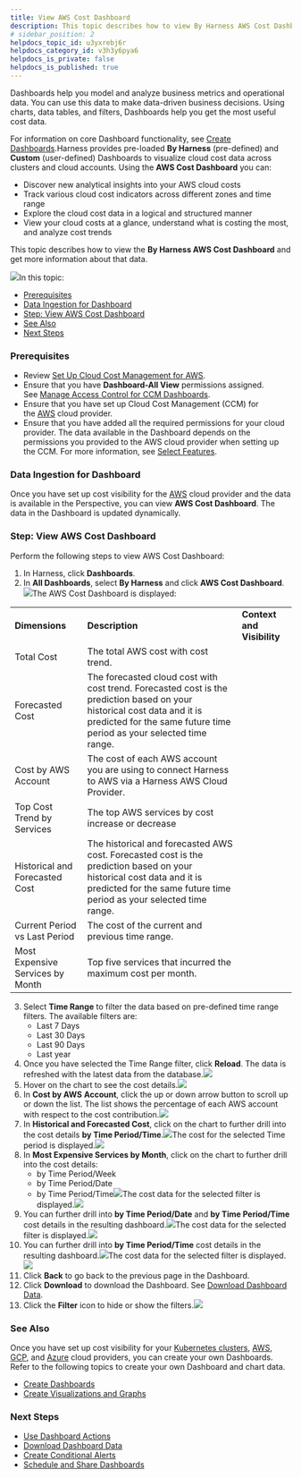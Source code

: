 ```yaml
---
title: View AWS Cost Dashboard
description: This topic describes how to view By Harness AWS Cost Dashboard and get more information about that data.
# sidebar_position: 2
helpdocs_topic_id: u3yxrebj6r
helpdocs_category_id: v3h3y6pya6
helpdocs_is_private: false
helpdocs_is_published: true
---
```


Dashboards help you model and analyze business metrics and operational data. You can use this data to make data-driven business decisions. Using charts, data tables, and filters, Dashboards help you get the most useful cost data.

For information on core Dashboard functionality, see [Create Dashboards](/article/ardf4nbvcy-create-dashboards).Harness provides pre-loaded **By Harness** (pre-defined) and **Custom** (user-defined) Dashboards to visualize cloud cost data across clusters and cloud accounts. Using the **AWS Cost Dashboard** you can:

* Discover new analytical insights into your AWS cloud costs
* Track various cloud cost indicators across different zones and time range
* Explore the cloud cost data in a logical and structured manner
* View your cloud costs at a glance, understand what is costing the most, and analyze cost trends

This topic describes how to view the **By Harness AWS Cost Dashboard** and get more information about that data.

![](./static/aws-dashboard-00.png)In this topic:

* [Prerequisites](https://ngdocs.harness.io/article/u3yxrebj6r-aws-dashboard#prerequisites)
* [Data Ingestion for Dashboard](https://ngdocs.harness.io/article/u3yxrebj6r-aws-dashboard#data_ingestion_for_dashboard)
* [Step: View AWS Cost Dashboard](https://ngdocs.harness.io/article/u3yxrebj6r-aws-dashboard#step_view_aws_cost_dashboard)
* [See Also](https://ngdocs.harness.io/article/u3yxrebj6r-aws-dashboard#see_also)
* [Next Steps](https://ngdocs.harness.io/article/u3yxrebj6r-aws-dashboard#next_steps)

### Prerequisites

* Review [Set Up Cloud Cost Management for AWS](/article/80vbt5jv0q-set-up-cost-visibility-for-aws).
* Ensure that you have **Dashboard-All View** permissions assigned. See [Manage Access Control for CCM Dashboards](https://ngdocs.harness.io/article/ng6yaxqi2r-manage-access-control-for-ccm-dashboards).
* Ensure that you have set up Cloud Cost Management (CCM) for the [AWS](/article/80vbt5jv0q-set-up-cost-visibility-for-aws) cloud provider.
* Ensure that you have added all the required permissions for your cloud provider. The data available in the Dashboard depends on the permissions you provided to the AWS cloud provider when setting up the CCM. For more information, see [Select Features](/article/80vbt5jv0q-set-up-cost-visibility-for-aws#step_3_select_features).

### Data Ingestion for Dashboard

Once you have set up cost visibility for the [AWS](/article/80vbt5jv0q-set-up-cost-visibility-for-aws) cloud provider and the data is available in the Perspective, you can view **AWS Cost Dashboard**. The data in the Dashboard is updated dynamically.

### Step: View AWS Cost Dashboard

Perform the following steps to view AWS Cost Dashboard:

1. In Harness, click **Dashboards**.
2. In **All Dashboards**, select **By Harness** and click **AWS Cost Dashboard**.![](./static/aws-dashboard-01.png)The AWS Cost Dashboard is displayed:  
  


|  |  |  |
| --- | --- | --- |
| **Dimensions** | **Description** | **Context and Visibility** |
| Total Cost | The total AWS cost with cost trend. |  |
| Forecasted Cost | The forecasted cloud cost with cost trend. Forecasted cost is the prediction based on your historical cost data and it is predicted for the same future time period as your selected time range. |  |
| Cost by AWS Account | The cost of each AWS account you are using to connect Harness to AWS via a Harness AWS Cloud Provider. |  |
| Top Cost Trend by Services | The top AWS services by cost increase or decrease |  |
| Historical and Forecasted Cost | The historical and forecasted AWS cost. Forecasted cost is the prediction based on your historical cost data and it is predicted for the same future time period as your selected time range. |  |
| Current Period vs Last Period | The cost of the current and previous time range. |  |
| Most Expensive Services by Month | Top five services that incurred the maximum cost per month. |  |
3. Select **Time Range** to filter the data based on pre-defined time range filters. The available filters are:
	* Last 7 Days
	* Last 30 Days
	* Last 90 Days
	* Last year
4. Once you have selected the Time Range filter, click **Reload**. The data is refreshed with the latest data from the database.![](./static/aws-dashboard-02.png)
5. Hover on the chart to see the cost details.![](./static/aws-dashboard-03.png)
6. In **Cost by AWS** **Account**, click the up or down arrow button to scroll up or down the list. The list shows the percentage of each AWS account with respect to the cost contribution.![](./static/aws-dashboard-04.png)
7. In **Historical and Forecasted Cost**, click on the chart to further drill into the cost details **by Time Period/Time**.![](./static/aws-dashboard-05.png)The cost for the selected Time period is displayed.![](./static/aws-dashboard-06.png)
8. In **Most Expensive Services by Month**, click on the chart to further drill into the cost details:
	* by Time Period/Week
	* by Time Period/Date
	* by Time Period/Time![](./static/aws-dashboard-07.png)The cost data for the selected filter is displayed.![](./static/aws-dashboard-08.png)
9. You can further drill into **by Time Period/Date** and **by Time Period/Time** cost details in the resulting dashboard.![](./static/aws-dashboard-09.png)The cost data for the selected filter is displayed.![](./static/aws-dashboard-10.png)
10. You can further drill into **by Time Period/Time** cost details in the resulting dashboard.![](./static/aws-dashboard-11.png)The cost data for the selected filter is displayed.![](./static/aws-dashboard-12.png)
11. Click **Back** to go back to the previous page in the Dashboard.
12. Click **Download** to download the Dashboard. See [Download Dashboard Data](/article/op59lb1pxv-download-dashboard-data).
13. Click the **Filter** icon to hide or show the filters.![](./static/aws-dashboard-13.png)

### See Also

Once you have set up cost visibility for your [Kubernetes clusters](/article/ltt65r6k39-set-up-cost-visibility-for-kubernetes), [AWS](/article/80vbt5jv0q-set-up-cost-visibility-for-aws), [GCP](/article/kxnsritjls-set-up-cost-visibility-for-gcp), and [Azure](/article/v682mz6qfd-set-up-cost-visibility-for-azure) cloud providers, you can create your own Dashboards. Refer to the following topics to create your own Dashboard and chart data.

* [Create Dashboards](/article/ardf4nbvcy-create-dashboards)
* [Create Visualizations and Graphs](/article/n2jqctdt7c-create-visualizations-and-graphs)

### Next Steps

* [Use Dashboard Actions](https://ngdocs.harness.io/article/y1oh7mkwmh-use-dashboard-actions)
* [Download Dashboard Data](https://ngdocs.harness.io/article/op59lb1pxv-download-dashboard-data)
* [Create Conditional Alerts](/article/ro0i58mvby-create-conditional-alerts)
* [Schedule and Share Dashboards](/article/35gfke0rl8-share-dashboards)

